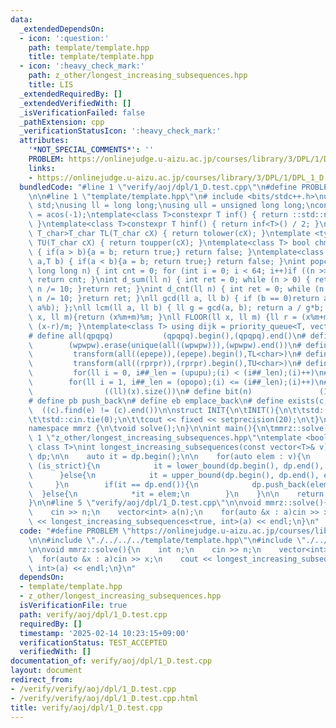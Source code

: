 ```yaml
---
data:
  _extendedDependsOn:
  - icon: ':question:'
    path: template/template.hpp
    title: template/template.hpp
  - icon: ':heavy_check_mark:'
    path: z_other/longest_increasing_subsequences.hpp
    title: LIS
  _extendedRequiredBy: []
  _extendedVerifiedWith: []
  _isVerificationFailed: false
  _pathExtension: cpp
  _verificationStatusIcon: ':heavy_check_mark:'
  attributes:
    '*NOT_SPECIAL_COMMENTS*': ''
    PROBLEM: https://onlinejudge.u-aizu.ac.jp/courses/library/3/DPL/1/DPL_1_D
    links:
    - https://onlinejudge.u-aizu.ac.jp/courses/library/3/DPL/1/DPL_1_D
  bundledCode: "#line 1 \"verify/aoj/dpl/1_D.test.cpp\"\n#define PROBLEM \"https://onlinejudge.u-aizu.ac.jp/courses/library/3/DPL/1/DPL_1_D\"\
    \n\n#line 1 \"template/template.hpp\"\n# include <bits/stdc++.h>\nusing namespace\
    \ std;\nusing ll = long long;\nusing ull = unsigned long long;\nconst double pi\
    \ = acos(-1);\ntemplate<class T>constexpr T inf() { return ::std::numeric_limits<T>::max();\
    \ }\ntemplate<class T>constexpr T hinf() { return inf<T>() / 2; }\ntemplate <typename\
    \ T_char>T_char TL(T_char cX) { return tolower(cX); }\ntemplate <typename T_char>T_char\
    \ TU(T_char cX) { return toupper(cX); }\ntemplate<class T> bool chmin(T& a,T b)\
    \ { if(a > b){a = b; return true;} return false; }\ntemplate<class T> bool chmax(T&\
    \ a,T b) { if(a < b){a = b; return true;} return false; }\nint popcnt(unsigned\
    \ long long n) { int cnt = 0; for (int i = 0; i < 64; i++)if ((n >> i) & 1)cnt++;\
    \ return cnt; }\nint d_sum(ll n) { int ret = 0; while (n > 0) { ret += n % 10;\
    \ n /= 10; }return ret; }\nint d_cnt(ll n) { int ret = 0; while (n > 0) { ret++;\
    \ n /= 10; }return ret; }\nll gcd(ll a, ll b) { if (b == 0)return a; return gcd(b,\
    \ a%b); };\nll lcm(ll a, ll b) { ll g = gcd(a, b); return a / g*b; };\nll MOD(ll\
    \ x, ll m){return (x%m+m)%m; }\nll FLOOR(ll x, ll m) {ll r = (x%m+m)%m; return\
    \ (x-r)/m; }\ntemplate<class T> using dijk = priority_queue<T, vector<T>, greater<T>>;\n\
    # define all(qpqpq)           (qpqpq).begin(),(qpqpq).end()\n# define UNIQUE(wpwpw)\
    \        (wpwpw).erase(unique(all((wpwpw))),(wpwpw).end())\n# define LOWER(epepe)\
    \         transform(all((epepe)),(epepe).begin(),TL<char>)\n# define UPPER(rprpr)\
    \         transform(all((rprpr)),(rprpr).begin(),TU<char>)\n# define rep(i,upupu)\
    \         for(ll i = 0, i##_len = (upupu);(i) < (i##_len);(i)++)\n# define reps(i,opopo)\
    \        for(ll i = 1, i##_len = (opopo);(i) <= (i##_len);(i)++)\n# define len(x)\
    \                ((ll)(x).size())\n# define bit(n)               (1LL << (n))\n\
    # define pb push_back\n# define eb emplace_back\n# define exists(c, e)       \
    \  ((c).find(e) != (c).end())\n\nstruct INIT{\n\tINIT(){\n\t\tstd::ios::sync_with_stdio(false);\n\
    \t\tstd::cin.tie(0);\n\t\tcout << fixed << setprecision(20);\n\t}\n}INIT;\n\n\
    namespace mmrz {\n\tvoid solve();\n}\n\nint main(){\n\tmmrz::solve();\n}\n#line\
    \ 1 \"z_other/longest_increasing_subsequences.hpp\"\ntemplate <bool is_strict,\
    \ class T>\nint longest_increasing_subsequences(const vector<T>& v){\n    vector<T>\
    \ dp;\n\n    auto it = dp.begin();\n\n    for(auto elem : v){\n        if constexpr\
    \ (is_strict){\n            it = lower_bound(dp.begin(), dp.end(), elem);\n  \
    \      }else{\n            it = upper_bound(dp.begin(), dp.end(), elem);\n   \
    \     }\n        if(it == dp.end()){\n            dp.push_back(elem);\n      \
    \  }else{\n            *it = elem;\n        }\n    }\n\n    return int(dp.size());\n\
    }\n\n#line 5 \"verify/aoj/dpl/1_D.test.cpp\"\n\nvoid mmrz::solve(){\n    int n;\n\
    \    cin >> n;\n    vector<int> a(n);\n    for(auto &x : a)cin >> x;\n    cout\
    \ << longest_increasing_subsequences<true, int>(a) << endl;\n}\n"
  code: "#define PROBLEM \"https://onlinejudge.u-aizu.ac.jp/courses/library/3/DPL/1/DPL_1_D\"\
    \n\n#include \"./../../../template/template.hpp\"\n#include \"./../../../z_other/longest_increasing_subsequences.hpp\"\
    \n\nvoid mmrz::solve(){\n    int n;\n    cin >> n;\n    vector<int> a(n);\n  \
    \  for(auto &x : a)cin >> x;\n    cout << longest_increasing_subsequences<true,\
    \ int>(a) << endl;\n}\n"
  dependsOn:
  - template/template.hpp
  - z_other/longest_increasing_subsequences.hpp
  isVerificationFile: true
  path: verify/aoj/dpl/1_D.test.cpp
  requiredBy: []
  timestamp: '2025-02-14 10:23:15+09:00'
  verificationStatus: TEST_ACCEPTED
  verifiedWith: []
documentation_of: verify/aoj/dpl/1_D.test.cpp
layout: document
redirect_from:
- /verify/verify/aoj/dpl/1_D.test.cpp
- /verify/verify/aoj/dpl/1_D.test.cpp.html
title: verify/aoj/dpl/1_D.test.cpp
---
```

